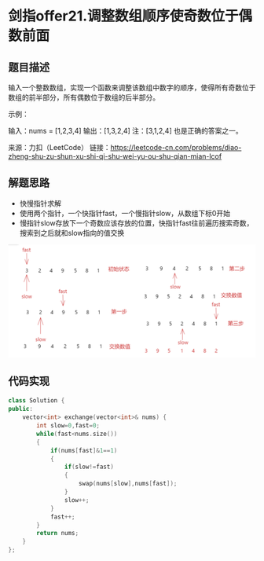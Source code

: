 # 剑指offer21.调整数组顺序使奇数位于偶数前面

## 题目描述

输入一个整数数组，实现一个函数来调整该数组中数字的顺序，使得所有奇数位于数组的前半部分，所有偶数位于数组的后半部分。

示例：

输入：nums = [1,2,3,4]
输出：[1,3,2,4] 
注：[3,1,2,4] 也是正确的答案之一。

来源：力扣（LeetCode）
链接：https://leetcode-cn.com/problems/diao-zheng-shu-zu-shun-xu-shi-qi-shu-wei-yu-ou-shu-qian-mian-lcof

## 解题思路

- 快慢指针求解
- 使用两个指针，一个快指针fast，一个慢指针slow，从数组下标0开始
- 慢指针slow存放下一个奇数应该存放的位置，快指针fast往前遍历搜索奇数，搜索到之后就和slow指向的值交换

![21调整数组顺序使奇数位于偶数之前](img/21调整数组顺序使奇数位于偶数之前.png)

## 代码实现

```cpp
class Solution {
public:
    vector<int> exchange(vector<int>& nums) {
        int slow=0,fast=0;
        while(fast<nums.size())
        {
            if(nums[fast]&1==1)
            {
                if(slow!=fast)
                {
                    swap(nums[slow],nums[fast]);
                }
                slow++;
            }
            fast++;
        }
        return nums;
    }
};
```


